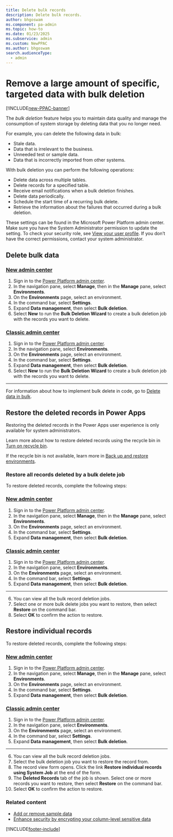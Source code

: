```yaml
---
title: Delete bulk records 
description: Delete bulk records.
author: bhgoswam 
ms.component: pa-admin
ms.topic: how-to
ms.date: 01/23/2025
ms.subservice: admin
ms.custom: NewPPAC
ms.author: bhgoswam
search.audienceType: 
  - admin
---
```

# Remove a large amount of specific, targeted data with bulk deletion 

[!INCLUDE[new-PPAC-banner](~/includes/new-PPAC-banner.md)]

The *bulk deletion* feature helps you to maintain data quality and manage the consumption of system storage by deleting data that you no longer need.  
  
 For example, you can delete the following data in bulk:  
  
- Stale data.  
- Data that is irrelevant to the business.   
- Unneeded test or sample data.  
- Data that is incorrectly imported from other systems.  
  
With bulk deletion you can perform the following operations:  
  
- Delete data across multiple tables.   
- Delete records for a specified table.   
- Receive email notifications when a bulk deletion finishes.   
- Delete data periodically.   
- Schedule the start time of a recurring bulk delete.   
- Retrieve the information about the failures that occurred during a bulk deletion.  

These settings can be found in the Microsoft Power Platform admin center. Make sure you have the System Administrator permission to update the setting. To check your security role, see [View your user profile](/powerapps/user/view-your-user-profile). If you don’t have the correct permissions, contact your system administrator.
  
## Delete bulk data 

### [New admin center](#tab/new)
1. Sign in to the [Power Platform admin center](https://admin.powerplatform.microsoft.com/).
1. In the navigation pane, select **Manage**, then in the **Manage** pane, select **Environments**.
1. On the **Environments** page, select an environment.
1. In the command bar, select **Settings**. 
1. Expand **Data management**, then select **Bulk deletion**.
1. Select **New** to run the **Bulk Deletion Wizard** to create a bulk deletion job with the records you want to delete.
   
### [Classic admin center](#tab/classic)
1. Sign in to the [Power Platform admin center](https://admin.powerplatform.microsoft.com/).
1. In the navigation pane, select **Environments**.
1. On the **Environments** page, select an environment.
1. In the command bar, select **Settings**.  
1. Expand **Data management**, then select **Bulk deletion**.
1. Select **New** to run the **Bulk Deletion Wizard** to create a bulk deletion job with the records you want to delete.
---
 
For information about how to implement bulk delete in code, go to [Delete data in bulk](/powerapps/developer/common-data-service/delete-data-bulk). 

## Restore the deleted records in Power Apps

Restoring the deleted records in the Power Apps user experience is only available for system administrators.

Learn more about how to restore deleted records using the recycle bin in [Turn on recycle bin](restore-deleted-table-records.md).
   
If the recycle bin is not available, learn more in [Back up and restore environments](backup-restore-environments.md).

### Restore all records deleted by a bulk delete job

To restore deleted records, complete the following steps:

### [New admin center](#tab/new)
1. Sign in to the [Power Platform admin center](https://admin.powerplatform.microsoft.com/).
1. In the navigation pane, select **Manage**, then in the **Manage** pane, select **Environments**.
1. On the **Environments** page, select an environment.
1. In the command bar, select **Settings**. 
1. Expand **Data management**, then select **Bulk deletion**.
   
### [Classic admin center](#tab/classic)
1. Sign in to the [Power Platform admin center](https://admin.powerplatform.microsoft.com/).
1. In the navigation pane, select **Environments**.
1. On the **Environments** page, select an environment.
1. In the command bar, select **Settings**.  
1. Expand **Data management**, then select **Bulk deletion**.
---

6. You can view all the bulk record deletion jobs.
7. Select one or more bulk delete jobs you want to restore, then select **Restore** on the command bar.
8. Select **OK** to confirm the action to restore.

## Restore individual records

To restore deleted records, complete the following steps:

### [New admin center](#tab/new)
1. Sign in to the [Power Platform admin center](https://admin.powerplatform.microsoft.com/).
1. In the navigation pane, select **Manage**, then in the **Manage** pane, select **Environments**.
1. On the **Environments** page, select an environment.
1. In the command bar, select **Settings**. 
1. Expand **Data management**, then select **Bulk deletion**.
   
### [Classic admin center](#tab/classic)
1. Sign in to the [Power Platform admin center](https://admin.powerplatform.microsoft.com/).
1. In the navigation pane, select **Environments**.
1. On the **Environments** page, select an environment.
1. In the command bar, select **Settings**.  
1. Expand **Data management**, then select **Bulk deletion**.
---

6. You can view all the bulk record deletion jobs.
7. Select the bulk deletion job you want to restore the record from.
8. The record view form opens. Click the link **Restore individual records using System Job** at the end of the form. 
9. The **Deleted Records** tab of the job is shown. Select one or more records you want to restore, then select **Restore** on the command bar.
10. Select **OK** to confirm the action to restore.  

### Related content
- [Add or remove sample data](add-remove-sample-data.md)   
- [Enhance security by encrypting your column-level sensitive data](data-encryption.md)

[!INCLUDE[footer-include](../includes/footer-banner.md)]
